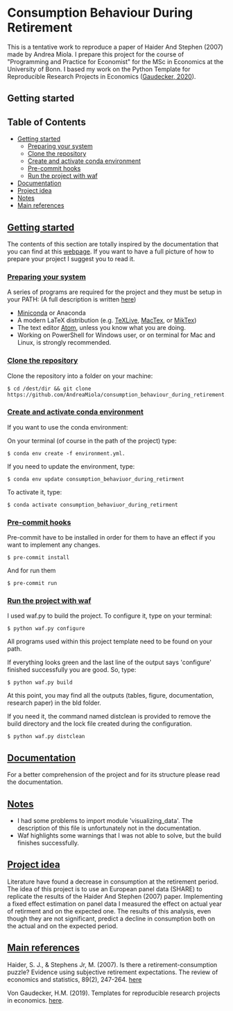 Consumption Behaviour During Retirement
===========================================================

This is a tentative work to reproduce a paper of Haider And Stephen (2007) made by Andrea Miola.
I prepare this project for the course of "Programming and Practice for Economist" for the MSc in Economics at the University of Bonn.
I based my work on the Python Template for Reproducible Research Projects in Economics ([Gaudecker, 2020](https://econ-project-templates.readthedocs.io/en/stable/getting_started.html#)).



Getting started
----------------

## Table of Contents
- [Getting started](#getting-started)  
	- [Preparing your system](#preparing-your-system)
	- [Clone the repository](#clone-the-repository)  
	- [Create and activate conda environment](#create-and-activate-conda-environment)
	- [Pre-commit hooks](#pre-commit-hooks)
	- [Run the project with waf](#run-the-project-with-waf)
- [Documentation](#documentation)
- [Project idea](#project-idea)
- [Notes](#notes)
- [Main references](#main-references)


## [Getting started](#table-of-contents)

The contents of this section are totally inspired by the documentation that you can find at this [webpage](https://econ-project-templates.readthedocs.io/en/stable/getting_started.html#). If you want to have a full picture of how to prepare your project I suggest you to read it.

### [Preparing your system](#table-of-contents)
A series of programs are required for the project and they must be setup in your PATH:
(A full description is written [here](https://econ-project-templates.readthedocs.io/en/stable/getting_started.html#preparing-your-system))

* [Miniconda](http://conda.pydata.org/miniconda.html) or Anaconda
* A modern LaTeX distribution (e.g. [TeXLive](www.tug.org/texlive/), [MacTex](http://tug.org/mactex/), or [MikTex](http://miktex.org/))
* The text editor [Atom](https://atom.io/), unless you know what you are doing.
* Working on PowerShell for Windows user, or on terminal for Mac and Linux, is strongly recommended.


### [Clone the repository](#table-of-contents)

Clone the repository into a folder on your machine:


	$ cd /dest/dir && git clone https://github.com/AndreaMiola/consumption_behaviour_during_retirement.git


### [Create and activate conda environment](#table-of-contents)

If you want to use the conda environment:

On your terminal (of course in the path of the project) type:

	$ conda env create -f environment.yml.

If you need to update the environment, type: 
	
	
	$ conda env update consumption_behaviuor_during_retirment

To activate it, type:

	$ conda activate consumption_behaviuor_during_retirment


### [Pre-commit hooks](#table-of-contents)

Pre-commit have to be installed in order for them to have an effect if you want to implement any changes. 

	$ pre-commit install

And for run them

	$ pre-commit run

### [Run the project with waf](#table-of-contents)

I used waf.py to build the project. To configure it, type on your terminal:

	$ python waf.py configure

All programs used within this project template need to be found on your path.

If everything looks green and the last line of the output says 'configure' finished successfully you are good. So, type:

	$ python waf.py build

At this point, you may find all the outputs (tables, figure, documentation, research paper) in the bld folder.

If you need it, the command named distclean is provided to remove the build directory and the lock file created during the configuration.

	$ python waf.py distclean


## [Documentation](#table-of-contents)

For a better comprehension of the project and for its structure please read the documentation.

## [Notes](#notes)

- I had some problems to import module 'visualizing_data'. The description of this file is unfortunately not in the documentation.
- Waf highlights some warnings that I was not able to solve, but the build finishes successfully. 

## [Project idea](#table-of-contents)

Literature have found a decrease in consumption at the retirement period. The idea of this project is to use an European panel data (SHARE) to replicate the results of the Haider And Stephen (2007) paper. Implementing a fixed effect estimation on panel data I measured the effect on actual year of retirment and on the expected one. The results of this analysis, even though they are not significant, predict a decline in consumption both on the actual and on the expected period.



## [Main references](#table-of-contents)


Haider, S. J., & Stephens Jr, M. (2007). Is there a retirement-consumption puzzle? Evidence using subjective retirement expectations. The review of economics and statistics, 89(2), 247-264. [here](https://www.mitpressjournals.org/doi/abs/10.1162/rest.89.2.247)

Von Gaudecker, H.M. (2019). Templates for reproducible research projects in economics. [here](https://zenodo.org/record/2533241#.XlXDdy2ZMnE).
